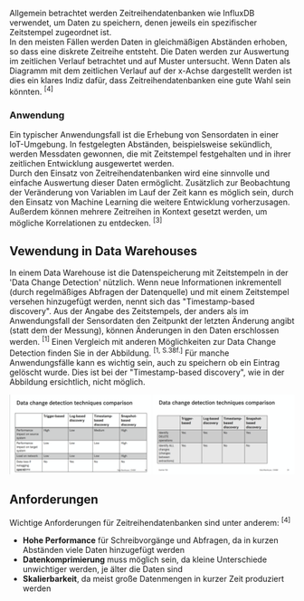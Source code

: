 Allgemein betrachtet werden Zeitreihendatenbanken wie InfluxDB verwendet, um Daten zu speichern, denen jeweils ein spezifischer Zeitstempel zugeordnet ist.  
In den meisten Fällen werden Daten in gleichmäßigen Abständen erhoben, so dass eine diskrete Zeitreihe entsteht. Die Daten werden zur Auswertung im zeitlichen Verlauf betrachtet und auf Muster untersucht. Wenn Daten als Diagramm mit dem zeitlichen Verlauf auf der x-Achse dargestellt werden ist dies ein klares Indiz dafür, dass Zeitreihendatenbanken eine gute Wahl sein könnten. <sup>\[4\]</sup>

### Anwendung
Ein typischer Anwendungsfall ist die Erhebung von Sensordaten in einer IoT-Umgebung. In festgelegten Abständen, beispielsweise sekündlich, werden Messdaten gewonnen, die mit Zeitstempel festgehalten und in ihrer zeitlichen Entwicklung ausgewertet werden.  
Durch den Einsatz von Zeitreihendatenbanken wird eine sinnvolle und einfache Auswertung dieser Daten ermöglicht. Zusätzlich zur Beobachtung der Veränderung von Variablen im Lauf der Zeit kann es möglich sein, durch den Einsatz von Machine Learning die weitere Entwicklung vorherzusagen. Außerdem können mehrere Zeitreihen in Kontext gesetzt werden, um mögliche Korrelationen zu entdecken. <sup>\[3\]</sup>

## Vewendung in Data Warehouses
In einem Data Warehouse ist die Datenspeicherung mit Zeitstempeln in der 'Data Change Detection' nützlich. Wenn neue Informationen inkrementell (durch regelmäßiges Abfragen der Datenquelle) und mit einem Zeitstempel versehen hinzugefügt werden, nennt sich das "Timestamp-based discovery". Aus der Angabe des Zeitstempels, der anders als im Anwendungsfall der Sensordaten den Zeitpunkt der letzten Änderung angibt (statt dem der Messung), können Änderungen in den Daten erschlossen werden. <sup>\[1\]</sup> Einen Vergleich mit anderen Möglichkeiten zur Data Change Detection finden Sie in der Abbildung. <sup>\[1, S.38f.\]</sup> Für manche Anwendungsfälle kann es wichtig sein, auch zu speichern ob ein Eintrag gelöscht wurde. Dies ist bei der "Timestamp-based discovery", wie in der Abbildung ersichtlich, nicht möglich.

![Vorlesung_DataChangeDetection](.\assets\LectureSlides38-39.png)

## Anforderungen

Wichtige Anforderungen für Zeitreihendatenbanken sind unter anderem: <sup>\[4\]</sup>
- **Hohe Performance** für Schreibvorgänge und Abfragen, da in kurzen Abständen viele Daten hinzugefügt werden
- **Datenkomprimierung** muss möglich sein, da kleine Unterschiede unwichtiger werden, je älter die Daten sind
- **Skalierbarkeit**, da meist große Datenmengen in kurzer Zeit produziert werden
